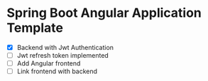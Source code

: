 # Spring Boot Angular Application Template

* [x] Backend with Jwt Authentication
* [ ] Jwt refresh token implemented
* [ ] Add Angular frontend 
* [ ] Link frontend with backend
